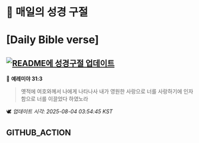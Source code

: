 # 🙏 매일의 성경 구절
# [Daily Bible verse]
## [![README에 성경구절 업데이트](https://github.com/DONGSUKA/first_test/actions/workflows/update-readme-bible.yml/badge.svg)](https://github.com/DONGSUKA/first_test/actions/workflows/update-readme-bible.yml)
<!-- START_BIBLE_VERSE -->
📖 **예레미야 31:3**
> 옛적에 여호와께서 나에게 나타나사 내가 영원한 사랑으로 너를 사랑하기에 인자함으로 너를 이끌었다 하였노라

🕊️ _업데이트 시각: 2025-08-04 03:54:45 KST_
  <!-- END_BIBLE_VERSE -->
## GITHUB_ACTION
